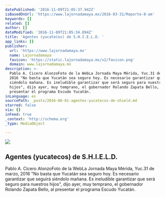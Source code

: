 ```yaml
---
datePublished: '2016-11-09T21:05:37.942Z'
isBasedOnUrl: 'https://www.lajornadamaya.mx/2016-03-31/Reporte-8-am'
keywords: []
related: []
author: []
dateModified: '2016-11-09T21:05:34.894Z'
title: 'Agentes (yucatecos) de S.H.I.E.L.D. '
app_links: []
publisher:
  url: 'https://www.lajornadamaya.mx'
  name: Lajornadamaya
  favicon: 'https://static.lajornadamaya.mx/v2/favicon.png'
  domain: www.lajornadamaya.mx
description: >-
  Pablo A. Cicero AlonzoFoto de la WebLa Jornada Maya Mérida, Yuc.31 de marzo,
  2016 "No basta que Yucatán sea seguro hoy. Es necesario garantizar que seguirá
  siéndolo mañana. Es ineludible garantizar que será seguro para nuestros
  hijos", dijo ayer, muy temprano, el gobernador Rolando Zapata Bello, al
  presentar el programa Escudo Yucatán.
inLanguage: es
sourcePath: _posts/2016-06-01-agentes-yucatecos-de-shield.md
starred: false
via: {}
inFeed: true
_context: 'http://schema.org'
_type: MediaObject

---
```

<article style=""><img src="https://s3-us-west-2.amazonaws.com/the-grid-img/p/e879c9ee25d015c3f7da7422a081a86a9522f896.jpg" /><h1>Agentes (yucatecos) de S.H.I.E.L.D. </h1><p>Pablo A. Cicero AlonzoFoto de la WebLa Jornada Maya Mérida, Yuc.31 de marzo, 2016 "No basta que Yucatán sea seguro hoy. Es necesario garantizar que seguirá siéndolo mañana. Es ineludible garantizar que será seguro para nuestros hijos", dijo ayer, muy temprano, el gobernador Rolando Zapata Bello, al presentar el programa Escudo Yucatán.</p></article>